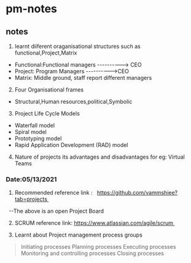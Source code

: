 # pm-notes

## notes

1. learnt diiferent oraganisational structures such as functional,Project,Matrix

* Functional:Functional managers ----------> CEO
* Project: Program Managers ---------->CEO
* Matrix: Middle ground, staff report different managers

2. Four Organisational frames

* Structural,Human resources,political,Symbolic

3.  Project Life Cycle Models

* Waterfall model
* Spiral model
* Prototyping model
* Rapid Application Development (RAD) model

4. Nature of projects its advantages and disadvantages for eg: Virtual Teams

### Date:05/13/2021

1. Recommended reference link :   https://github.com/vammshiee?tab=projects 

  --The above is an open Project Board

2. SCRUM reference link: https://www.atlassian.com/agile/scrum 

3. Learnt about Project management process groups 
> Initiating processes
> Planning processes
> Executing processes
> Monitoring and controlling processes
> Closing processes

